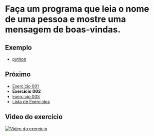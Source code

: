 # Faça um programa que leia o nome de uma pessoa e mostre uma mensagem de boas-vindas.

## Exemplo

- [python](python)

## Próximo

- [Exercício 001](../001)
- **Exercício 002**
- [Exercício 003](../003)
- [Lista de Exercicios](../)

## Video do exercício

[![Video do exercício](https://img.youtube.com/vi/FNqdV5Zb_5Q/maxresdefault.jpg)](https://youtu.be/FNqdV5Zb_5Q)